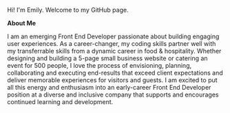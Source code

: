 Hi! I'm Emily. Welcome to my GitHub page. 

**About Me**

I am an emerging Front End Developer passionate about building engaging user experiences. As a career-changer, my coding skills partner well with my transferrable skills from a dynamic career in food & hospitality. Whether designing and building a 5-page small business website or catering an event for 500 people, I love the process of envisioning, planning, collaborating and executing end-results that exceed client expectations and deliver memorable experiences for visitors and guests. I am excited to put all this energy and enthusiasm into an early-career Front End Developer position at a diverse and inclusive company that supports and encourages continued learning and development.


<!--
**emilyebrooks/emilyebrooks** is a ✨ _special_ ✨ repository because its `README.md` (this file) appears on your GitHub profile.

Here are some ideas to get you started:

Check out what I've been learning and what I am working on next! 

- 🔭 I’m currently working on ...

- 🔭 I’m currently working on ...
- 🌱 I’m currently learning ...
- 👯 I’m looking to collaborate on ...
- 🤔 I’m looking for help with ...
- 💬 Ask me about ...
- 📫 How to reach me: ...
- 😄 Pronouns: ...
- ⚡ Fun fact: ...
-->
